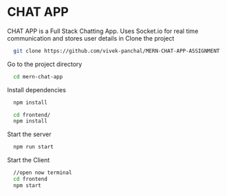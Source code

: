 
# CHAT APP

CHAT APP is a Full Stack Chatting App.
Uses Socket.io for real time communication and stores user details in 
Clone the project

```bash
  git clone https://github.com/vivek-panchal/MERN-CHAT-APP-ASSIGNMENT
```

Go to the project directory

```bash
  cd mern-chat-app
```

Install dependencies

```bash
  npm install
```

```bash
  cd frontend/
  npm install
```

Start the server

```bash
  npm run start
```
Start the Client

```bash
  //open now terminal
  cd frontend
  npm start
```

  
